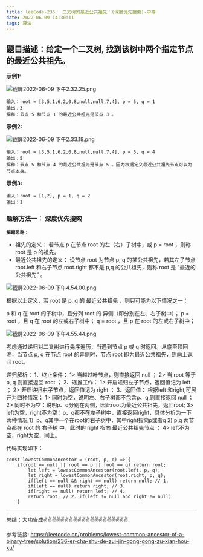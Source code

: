 ```yaml
---
title: leeCode-236： 二叉树的最近公共祖先：(深度优先搜索)-中等
date: 2022-06-09 14:30:11
tags: 算法
---
```

<meta name="referrer" content="no-referrer"/>

## 题目描述：给定一个二叉树, 找到该树中两个指定节点的最近公共祖先。


**示例1:**


![截屏2022-06-09 下午2.32.25.png](https://upload-images.jianshu.io/upload_images/11846892-a022a708d992b331.png?imageMogr2/auto-orient/strip%7CimageView2/2/w/1240)

```
输入：root = [3,5,1,6,2,0,8,null,null,7,4], p = 5, q = 1
输出：3
解释：节点 5 和节点 1 的最近公共祖先是节点 3 。
```
**示例2:**

![截屏2022-06-09 下午2.33.18.png](https://upload-images.jianshu.io/upload_images/11846892-13d621ec03b9c0ed.png?imageMogr2/auto-orient/strip%7CimageView2/2/w/1240)


```
输入：root = [3,5,1,6,2,0,8,null,null,7,4], p = 5, q = 4
输出：5
解释：节点 5 和节点 4 的最近公共祖先是节点 5 。因为根据定义最近公共祖先节点可以为节点本身。
```

**示例3:**
```
输入：root = [1,2], p = 1, q = 2
输出：1
```

### 题解方法一： 深度优先搜索

**`解题思路：`**
* 祖先的定义： 若节点 p 在节点 root 的左（右）子树中，或 p = root ，则称 root 是 p 的祖先。
* 最近公共祖先的定义： 设节点 root 为节点 p, q 的某公共祖先，若其左子节点 root.left 和右子节点 root.right 都不是 p,q 的公共祖先，则称 root 是 “最近的公共祖先” 。

![截屏2022-06-09 下午4.54.00.png](https://upload-images.jianshu.io/upload_images/11846892-b0a07182c9fbbe3c.png?imageMogr2/auto-orient/strip%7CimageView2/2/w/1240)

根据以上定义，若 root 是 p, q 的 最近公共祖先 ，则只可能为以下情况之一：

p 和 q 在 root 的子树中，且分列 root 的 异侧（即分别在左、右子树中）；
p = root ，且 q 在 root 的左或右子树中；
q = root ，且 p 在 root 的左或右子树中；


![截屏2022-06-09 下午4.55.44.png](https://upload-images.jianshu.io/upload_images/11846892-d09d6f30e34ca0d2.png?imageMogr2/auto-orient/strip%7CimageView2/2/w/1240)

考虑通过递归对二叉树进行先序遍历，当遇到节点 p 或 q 时返回。从底至顶回溯，当节点 p, q 在节点 root 的异侧时，节点 root 即为最近公共祖先，则向上返回 root。

递归解析：
1、终止条件：
    1> 当越过叶节点，则直接返回 null ；
    2> 当 root 等于 p, q 则直接返回 root ；
2、递推工作：
    1> 开启递归左子节点，返回值记为 left ；
    2> 开启递归右子节点，返回值记为 right ；
3、返回值： 根据left 和right,可展开为四种情况；
    1> 同时为空，说明左、右子树都不包含p、q,则直接返回 null ；
    2> 同时不为空：说明p、q分别在两侧，因此root为最近公共祖先，返回root;
    3> left为空，right不为空：p、q都不在左子树中，直接返回right，具体分析为一下两种情况
        1）p、q其中一个在root的右子树中，其中right指向p或者q
        2) p,q 两节点都在 root 的 右子树 中，此时的 right 指向 最近公共祖先节点 ；
    4> left不为空，right为空，同上。


代码实现如下：
```
const lowestCommonAncestor = (root, p, q) => {
    if(root == null || root == p || root == q) return root;
        let left = lowestCommonAncestor(root.left, p, q);
        let right = lowestCommonAncestor(root.right, p, q);
        if(left == null && right == null) return null; // 1.
        if(left == null) return right; // 3.
        if(right == null) return left; // 4.
        return root; // 2. if(left != null and right != null)
    }

```
 ---
总结：大功告成✌️✌️✌️✌️✌️✌️✌️✌️✌️✌️✌️✌️✌️✌️✌️✌️✌️✌️✌️✌️

参考链接:
https://leetcode.cn/problems/lowest-common-ancestor-of-a-binary-tree/solution/236-er-cha-shu-de-zui-jin-gong-gong-zu-xian-hou-xu/


